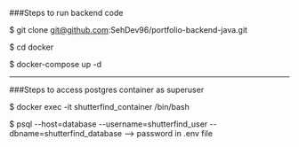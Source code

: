 ###Steps to run backend code

$ git clone git@github.com:SehDev96/portfolio-backend-java.git

$ cd docker

$ docker-compose up -d

----------------------------------------------------------------------------------

###Steps to access postgres container as superuser

$ docker exec -it shutterfind_container /bin/bash

$ psql --host=database --username=shutterfind_user --dbname=shutterfind_database --> password in .env file